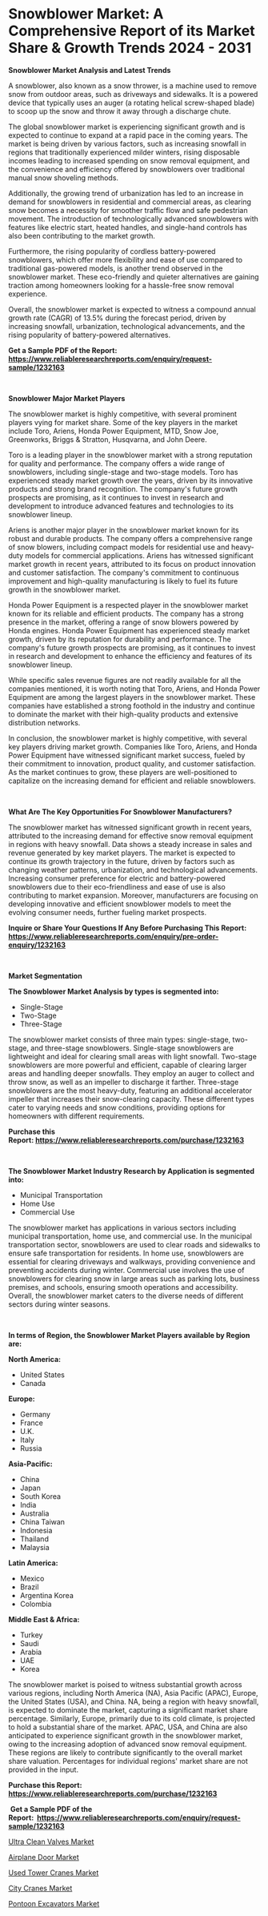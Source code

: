 <p><h1>Snowblower Market: A Comprehensive Report of its Market Share & Growth Trends 2024 - 2031</h1></p><p><strong>Snowblower Market Analysis and Latest Trends</strong></p>
<p><p>A snowblower, also known as a snow thrower, is a machine used to remove snow from outdoor areas, such as driveways and sidewalks. It is a powered device that typically uses an auger (a rotating helical screw-shaped blade) to scoop up the snow and throw it away through a discharge chute.</p><p>The global snowblower market is experiencing significant growth and is expected to continue to expand at a rapid pace in the coming years. The market is being driven by various factors, such as increasing snowfall in regions that traditionally experienced milder winters, rising disposable incomes leading to increased spending on snow removal equipment, and the convenience and efficiency offered by snowblowers over traditional manual snow shoveling methods.</p><p>Additionally, the growing trend of urbanization has led to an increase in demand for snowblowers in residential and commercial areas, as clearing snow becomes a necessity for smoother traffic flow and safe pedestrian movement. The introduction of technologically advanced snowblowers with features like electric start, heated handles, and single-hand controls has also been contributing to the market growth.</p><p>Furthermore, the rising popularity of cordless battery-powered snowblowers, which offer more flexibility and ease of use compared to traditional gas-powered models, is another trend observed in the snowblower market. These eco-friendly and quieter alternatives are gaining traction among homeowners looking for a hassle-free snow removal experience.</p><p>Overall, the snowblower market is expected to witness a compound annual growth rate (CAGR) of 13.5% during the forecast period, driven by increasing snowfall, urbanization, technological advancements, and the rising popularity of battery-powered alternatives.</p></p>
<p><strong>Get a Sample PDF of the Report:&nbsp; <a href="https://www.reliableresearchreports.com/enquiry/request-sample/1232163">https://www.reliableresearchreports.com/enquiry/request-sample/1232163</a></strong></p>
<p>&nbsp;</p>
<p><strong>Snowblower Major Market Players</strong></p>
<p><p>The snowblower market is highly competitive, with several prominent players vying for market share. Some of the key players in the market include Toro, Ariens, Honda Power Equipment, MTD, Snow Joe, Greenworks, Briggs & Stratton, Husqvarna, and John Deere.</p><p>Toro is a leading player in the snowblower market with a strong reputation for quality and performance. The company offers a wide range of snowblowers, including single-stage and two-stage models. Toro has experienced steady market growth over the years, driven by its innovative products and strong brand recognition. The company's future growth prospects are promising, as it continues to invest in research and development to introduce advanced features and technologies to its snowblower lineup.</p><p>Ariens is another major player in the snowblower market known for its robust and durable products. The company offers a comprehensive range of snow blowers, including compact models for residential use and heavy-duty models for commercial applications. Ariens has witnessed significant market growth in recent years, attributed to its focus on product innovation and customer satisfaction. The company's commitment to continuous improvement and high-quality manufacturing is likely to fuel its future growth in the snowblower market.</p><p>Honda Power Equipment is a respected player in the snowblower market known for its reliable and efficient products. The company has a strong presence in the market, offering a range of snow blowers powered by Honda engines. Honda Power Equipment has experienced steady market growth, driven by its reputation for durability and performance. The company's future growth prospects are promising, as it continues to invest in research and development to enhance the efficiency and features of its snowblower lineup.</p><p>While specific sales revenue figures are not readily available for all the companies mentioned, it is worth noting that Toro, Ariens, and Honda Power Equipment are among the largest players in the snowblower market. These companies have established a strong foothold in the industry and continue to dominate the market with their high-quality products and extensive distribution networks.</p><p>In conclusion, the snowblower market is highly competitive, with several key players driving market growth. Companies like Toro, Ariens, and Honda Power Equipment have witnessed significant market success, fueled by their commitment to innovation, product quality, and customer satisfaction. As the market continues to grow, these players are well-positioned to capitalize on the increasing demand for efficient and reliable snowblowers.</p></p>
<p>&nbsp;</p>
<p><strong>What Are The Key Opportunities For Snowblower Manufacturers?</strong></p>
<p><p>The snowblower market has witnessed significant growth in recent years, attributed to the increasing demand for effective snow removal equipment in regions with heavy snowfall. Data shows a steady increase in sales and revenue generated by key market players. The market is expected to continue its growth trajectory in the future, driven by factors such as changing weather patterns, urbanization, and technological advancements. Increasing consumer preference for electric and battery-powered snowblowers due to their eco-friendliness and ease of use is also contributing to market expansion. Moreover, manufacturers are focusing on developing innovative and efficient snowblower models to meet the evolving consumer needs, further fueling market prospects.</p></p>
<p><strong>Inquire or Share Your Questions If Any Before Purchasing This Report: <a href="https://www.reliableresearchreports.com/enquiry/pre-order-enquiry/1232163">https://www.reliableresearchreports.com/enquiry/pre-order-enquiry/1232163</a></strong></p>
<p>&nbsp;</p>
<p><strong>Market Segmentation</strong></p>
<p><strong>The Snowblower Market Analysis by types is segmented into:</strong></p>
<p><ul><li>Single-Stage</li><li>Two-Stage</li><li>Three-Stage</li></ul></p>
<p><p>The snowblower market consists of three main types: single-stage, two-stage, and three-stage snowblowers. Single-stage snowblowers are lightweight and ideal for clearing small areas with light snowfall. Two-stage snowblowers are more powerful and efficient, capable of clearing larger areas and handling deeper snowfalls. They employ an auger to collect and throw snow, as well as an impeller to discharge it farther. Three-stage snowblowers are the most heavy-duty, featuring an additional accelerator impeller that increases their snow-clearing capacity. These different types cater to varying needs and snow conditions, providing options for homeowners with different requirements.</p></p>
<p><strong>Purchase this Report:&nbsp;<a href="https://www.reliableresearchreports.com/purchase/1232163">https://www.reliableresearchreports.com/purchase/1232163</a></strong></p>
<p>&nbsp;</p>
<p><strong>The Snowblower Market Industry Research by Application is segmented into:</strong></p>
<p><ul><li>Municipal Transportation</li><li>Home Use</li><li>Commercial Use</li></ul></p>
<p><p>The snowblower market has applications in various sectors including municipal transportation, home use, and commercial use. In the municipal transportation sector, snowblowers are used to clear roads and sidewalks to ensure safe transportation for residents. In home use, snowblowers are essential for clearing driveways and walkways, providing convenience and preventing accidents during winter. Commercial use involves the use of snowblowers for clearing snow in large areas such as parking lots, business premises, and schools, ensuring smooth operations and accessibility. Overall, the snowblower market caters to the diverse needs of different sectors during winter seasons.</p></p>
<p>&nbsp;</p>
<p><strong>In terms of Region, the Snowblower Market Players available by Region are:</strong></p>
<p>
    <p> <strong> North America: </strong>
        <ul>
            <li>United States</li>
            <li>Canada</li>
        </ul>
        </p> 
    <p> <strong> Europe: </strong>
        <ul>
            <li>Germany</li>
            <li>France</li>
            <li>U.K.</li>
            <li>Italy</li>
            <li>Russia</li>
        </ul>
        </p> 
    <p> <strong> Asia-Pacific: </strong>
        <ul>
            <li>China</li>
            <li>Japan</li>
            <li>South Korea</li>
            <li>India</li>
            <li>Australia</li>
            <li>China Taiwan</li>
            <li>Indonesia</li>
            <li>Thailand</li>
            <li>Malaysia</li>
        </ul>
        </p> 
    <p> <strong> Latin America: </strong>
        <ul>
            <li>Mexico</li>
            <li>Brazil</li>
            <li>Argentina Korea</li>
            <li>Colombia</li>
        </ul>
        </p> 
    <p> <strong> Middle East & Africa: </strong>
        <ul>
            <li>Turkey</li>
            <li>Saudi</li>
            <li>Arabia</li>
            <li>UAE</li>
            <li>Korea</li>
        </ul>
    </p>
    </p>
<p><p>The snowblower market is poised to witness substantial growth across various regions, including North America (NA), Asia Pacific (APAC), Europe, the United States (USA), and China. NA, being a region with heavy snowfall, is expected to dominate the market, capturing a significant market share percentage. Similarly, Europe, primarily due to its cold climate, is projected to hold a substantial share of the market. APAC, USA, and China are also anticipated to experience significant growth in the snowblower market, owing to the increasing adoption of advanced snow removal equipment. These regions are likely to contribute significantly to the overall market share valuation. Percentages for individual regions' market share are not provided in the input.</p></p>
<p><strong>Purchase this Report: <a href="https://www.reliableresearchreports.com/purchase/1232163">https://www.reliableresearchreports.com/purchase/1232163</a></strong></p>
<p>&nbsp;<strong>Get a Sample PDF of the Report:&nbsp;&nbsp;<a href="https://www.reliableresearchreports.com/enquiry/request-sample/1232163">https://www.reliableresearchreports.com/enquiry/request-sample/1232163</a></strong></p>
<p><strong></strong></p>
<p><p><a href="https://github.com/elizabethdagraca/Market-Research-Report-List-1/blob/main/ultra-clean-valves-market.md">Ultra Clean Valves Market</a></p><p><a href="https://github.com/indrystar/Market-Research-Report-List-1/blob/main/airplane-door-market.md">Airplane Door Market</a></p><p><a href="https://github.com/lababdou/Market-Research-Report-List-1/blob/main/used-tower-cranes-market.md">Used Tower Cranes Market</a></p><p><a href="https://github.com/antony131rp/Market-Research-Report-List-1/blob/main/city-cranes-market.md">City Cranes Market</a></p><p><a href="https://github.com/khayangel/Market-Research-Report-List-1/blob/main/pontoon-excavators-market.md">Pontoon Excavators Market</a></p></p>